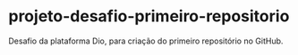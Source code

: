 # projeto-desafio-primeiro-repositorio
Desafio da plataforma Dio, para criação do primeiro repositório no GitHub.
